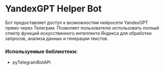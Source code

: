 # YandexGPT Helper Bot

Бот предоставляет доступ к возможностям нейросети YandexGPT прямо через Телеграм. Позволяет пользователю использовать полный спектр функций искусственного интеллекта Яндекса для обработки запросов, анализа данных и генерации текстов.

### Используемые библиотеки:
- pyTelegramBotAPI
